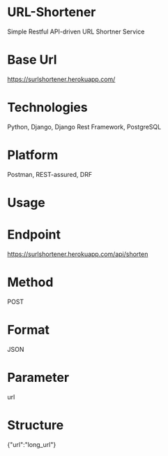 # URL-Shortener
Simple Restful API-driven URL Shortner Service

# Base Url
https://surlshortener.herokuapp.com/

# Technologies
Python, 
Django, 
Django Rest Framework, 
PostgreSQL

# Platform
Postman,
REST-assured,
DRF

# Usage
# Endpoint
https://surlshortener.herokuapp.com/api/shorten

# Method
POST

# Format
JSON

# Parameter
url

# Structure
{"url":"long_url"}
